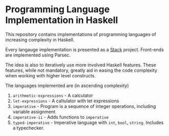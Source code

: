 # Programming Language Implementation in Haskell

This repository contains implementations of programming
languages of increasing complexity in Haskell.

Every langauge implementation is presented as a [Stack](https://haskellstack.org) project.
Front-ends are implemented using Parsec.

The idea is also to iteratively use more involved
Haskell features.
These features, while not mandatory, greatly aid in
easing the code complexity when working with
higher level constructs.

The languages implemented are (in ascending complexity)

1. `arithmetic-expressions` - A calculator
2. `let-expressions` - A caltulator with let expressions
3. `imperative` - Program is a sequence of integer operations, including variable assignment
4. `imperative-ii` - Adds functions to `imperative`
5. `typed-imperative` - Imperative language with `int`, `bool`, `string`. Includes a typechecker.

